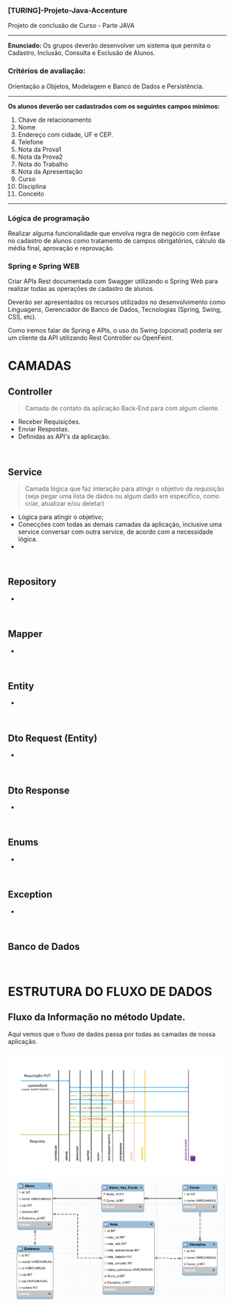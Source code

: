 ### [TURING]-Projeto-Java-Accenture
Projeto de conclusão de Curso - Parte JAVA

---
**Enunciado:** Os grupos deverão desenvolver um sistema que permita o Cadastro, Inclusão, Consulta e Exclusão de Alunos.

### Critérios de avaliação:

Orientação a Objetos, Modelagem e Banco de Dados e Persistência.

---
**Os alunos deverão ser cadastrados com os seguintes campos mínimos:**

1. Chave de relacionamento
2. Nome
3. Endereço com cidade, UF e CEP.
4. Telefone
5. Nota da Prova1
6. Nota da Prova2
7. Nota do Trabalho
8. Nota da Apresentação
9. Curso
10. Disciplina
11. Conceito

---
### Lógica de programação

Realizar alguma funcionalidade que envolva regra de negócio com ênfase no cadastro de alunos como tratamento de campos obrigatórios, cálculo da média final, aprovação e reprovação.


### Spring e Spring WEB

Criar APIs Rest documentada com Swagger utilizando o Spring Web para realizar todas as operações de cadastro de alunos.

Deverão ser apresentados os recursos utilizados no desenvolvimento como Linguagens, Gerenciador de Banco de Dados, Tecnologias (Spring, Swing, CSS,  etc).

Como iremos falar de Spring  e APIs, o uso do Swing (opcional) poderia ser um cliente da API utilizando Rest Controller ou OpenFeint.

# CAMADAS

## Controller

> Camada de contato da aplicação Back-End para com algum cliente.

* Receber Requisições.
* Enviar Respostas. 
* Definidas as API's da aplicação.

&nbsp;

## Service

> Camada lógica que faz interação para atingir o objetivo da requisição (seja pegar uma lista de dados ou algum dado em específico, como criar, atualizar e/ou deletar)

* Lógica para atingir o objetivo;
* Conecções com todas as demais camadas da aplicação, inclusive uma service conversar com outra service, de acordo com a necessidade lógica.
* 

&nbsp;

## Repository

> 

* 

&nbsp;

## Mapper

> 

* 

&nbsp;

## Entity

> 

* 

&nbsp;

## Dto Request (Entity)

> 

* 

&nbsp;

## Dto Response

> 

* 

&nbsp;

## Enums

> 

* 

&nbsp;

## Exception

> 

* 

&nbsp;

## Banco de Dados


&nbsp;

# ESTRUTURA DO FLUXO DE DADOS

## Fluxo da Informação no método Update.

Aqui vemos que o fluxo de dados passa por todas as camadas de nossa aplicação.

![Fluxo de dados - Método getAll()](./img/updateById.jpg)

![Modelo Lógico do Banco de Dados](./img/Normalizacao_tabela.png)